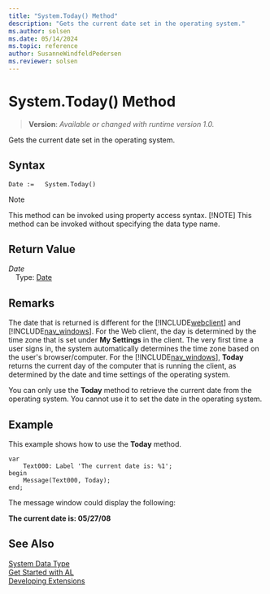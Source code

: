 ```yaml
---
title: "System.Today() Method"
description: "Gets the current date set in the operating system."
ms.author: solsen
ms.date: 05/14/2024
ms.topic: reference
author: SusanneWindfeldPedersen
ms.reviewer: solsen
---
```

[//]: # (START>DO_NOT_EDIT)
[//]: # (IMPORTANT:Do not edit any of the content between here and the END>DO_NOT_EDIT.)
[//]: # (Any modifications should be made in the .xml files in the ModernDev repo.)
# System.Today() Method
> **Version**: _Available or changed with runtime version 1.0._

Gets the current date set in the operating system.


## Syntax
```AL
Date :=   System.Today()
```
> [!NOTE]
> This method can be invoked using property access syntax.
> [!NOTE]
> This method can be invoked without specifying the data type name.

## Return Value
*Date*  
&emsp;Type: [Date](../date/date-data-type.md)  



[//]: # (IMPORTANT: END>DO_NOT_EDIT)

## Remarks  

The date that is returned is different for the [!INCLUDE[webclient](../../includes/webclient.md)] and [!INCLUDE[nav_windows](../../includes/nav_windows_md.md)]. 
For the Web client, the day is determined by the time zone that is set under **My Settings** in the client. The very first time a user signs in, the system automatically determines the time zone based on the user's browser/computer. 
For the [!INCLUDE[nav_windows](../../includes/nav_windows_md.md)], **Today** returns the current day of the computer that is running the client, as determined by the date and time settings of the operating system.

You can only use the **Today** method to retrieve the current date from the operating system. You cannot use it to set the date in the operating system.  
  
## Example

This example shows how to use the **Today** method. 
 
```al
var
    Text000: Label 'The current date is: %1';
begin
    Message(Text000, Today);  
end;
```  
  
The message window could display the following:  
  
**The current date is: 05/27/08**  
  

## See Also

[System Data Type](system-data-type.md)  
[Get Started with AL](../../devenv-get-started.md)  
[Developing Extensions](../../devenv-dev-overview.md)
